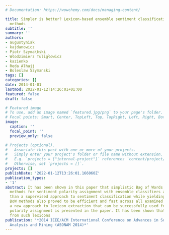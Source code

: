 ```yaml
---
# Documentation: https://wowchemy.com/docs/managing-content/

title: Simpler is better? Lexicon-based ensemble sentiment classification beats supervised
  methods
subtitle: ''
summary: ''
authors:
- augustyniak
- kajdanowicz
- Piotr Szyma\ŉski
- Włodzimierz Tuligłowicz
- kazienko
- Reda Alhajj
- Boleslaw Szymanski
tags: []
categories: []
date: 2014-01-01
lastmod: 2022-01-12T14:26:01+01:00
featured: false
draft: false

# Featured image
# To use, add an image named `featured.jpg/png` to your page's folder.
# Focal points: Smart, Center, TopLeft, Top, TopRight, Left, Right, BottomLeft, Bottom, BottomRight.
image:
  caption: ''
  focal_point: ''
  preview_only: false

# Projects (optional).
#   Associate this post with one or more of your projects.
#   Simply enter your project's folder or file name without extension.
#   E.g. `projects = ["internal-project"]` references `content/project/deep-learning/index.md`.
#   Otherwise, set `projects = []`.
projects: []
publishDate: '2022-01-12T13:26:01.166060Z'
publication_types:
- '1'
abstract: It has been shown in this paper that simplistic Bag of Words (BoW) lexicon
  methods for sentiment polarity assignment with ensemble classifiers are much faster
  than a supervised approach to sentiment classification while yielding similar accuracy.
  BoW methods also proved to be efficient and fast across all examined datasets. Moreover,
  a new approach to lexicon extraction that can be successfully used for sentiment
  polarity assignment is presented in the paper. It has been shown that accuracy obtained
  from such lexicons
publication: '*2014 IEEE/ACM International Conference on Advances in Social Networks
  Analysis and Mining (ASONAM 2014)*'
---
```

